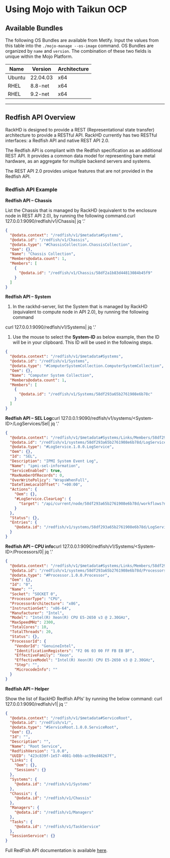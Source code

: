 # **Using Mojo with Taikun OCP**

## **Available Bundles**

The following OS Bundles are available from Metify. Input the values from this table into the `./mojo-manage --os-image` command. OS Bundles are organized by `name` and `version`. The combination of these two fields is unique within the Mojo Platform.

| Name   | Version  | Architecture |
| ------ | -------- | ------------ |
| Ubuntu | 22.04.03 | x64          |
| RHEL   | 8.8-net  | x64          |
| RHEL   | 9.2-net  | x64          |

---

## **Redfish API Overview**

RackHD is designed to provide a REST (Representational state transfer) architecture to provide a RESTful API. RackHD currently has two RESTful interfaces: a Redfish API and native REST API 2.0.

The Redfish API is compliant with the Redfish specification as an additional REST API. It provides a common data model for representing bare metal hardware, as an aggregate for multiple backend servers and systems.

The REST API 2.0 provides unique features that are not provided in the Redfish API.

### Redfish API Example

**Redfish API – Chassis**

List the Chassis that is managed by RackHD (equivalent to the enclosure node in REST API 2.0), by running the following command.curl 127.0.0.1:9090/redfish/v1/Chassis| jq ‘.’

```json
{
  "@odata.context": "/redfish/v1/$metadata#Systems",
  "@odata.id": "/redfish/v1/Chassis",
  "@odata.type": "#ChassisCollection.ChassisCollection",
  "Oem": {},
  "Name": "Chassis Collection",
  "Members@odata.count": 1,
  "Members": [
    {
      "@odata.id": "/redfish/v1/Chassis/58df2a1b83d44813084b45f9"
    }
  ]
}
```

**Redfish API – System**

1. In the rackhd-server, list the System that is managed by RackHD (equivalent to compute node in API 2.0), by running the following command

curl 127.0.0.1:9090/redfish/v1/Systems| jq ‘.’

1. Use the mouse to select the **System-ID** as below example, then the ID will be in your clipboard. This ID will be used in the following steps.

```json
{
  "@odata.context": "/redfish/v1/$metadata#Systems",
  "@odata.id": "/redfish/v1/Systems",
  "@odata.type": "#ComputerSystemCollection.ComputerSystemCollection",
  "Oem": {},
  "Name": "Computer System Collection",
  "Members@odata.count": 1,
  "Members": [
    {
      "@odata.id": "/redfish/v1/Systems/58df293a65b2761908e6b78c"
    }
  ]
}
```

**Redfish API – SEL Log**curl 127.0.0.1:9090/redfish/v1/systems/\<System-ID>/LogServices/Sel| jq ‘.’

```json
{
  "@odata.context": "/redfish/v1/$metadata#Systems/Links/Members/58df293a65b2761908e6b78d/LogServices/Members/@entity",
  "@odata.id": "/redfish/v1/systems/58df293a65b2761908e6b78d/LogServices/Sel",
  "@odata.type": "#LogService.1.0.0.LogService",
  "Oem": {},
  "Id": "SEL",
  "Description": "IPMI System Event Log",
  "Name": "ipmi-sel-information",
  "ServiceEnabled": true,
  "MaxNumberOfRecords": 0,
  "OverWritePolicy": "WrapsWhenFull",
  "DateTimeLocalOffset": "+00:00",
  "Actions": {
    "Oem": {},
    "#LogService.ClearLog": {
      "target": "/api/current/node/58df293a65b2761908e6b78d/workflows?name=Graph.ClearSEL.Node"
    }
  },
  "Status": {},
  "Entries": {
    "@odata.id": "/redfish/v1/systems/58df293a65b2761908e6b78d/LogServices/Sel/Entries"
  }
}
```

**Redfish API – CPU info**curl 127.0.0.1:9090/redfish/v1/Systems/\<System-ID>/Processors/0| jq ‘.’

```json
{
  "@odata.context": "/redfish/v1/$metadata#Systems/Links/Members/58df293a65b2761908e6b78d/Processors/Members/@entity",
  "@odata.id": "/redfish/v1/systems/58df293a65b2761908e6b78d/Processors/0",
  "@odata.type": "#Processor.1.0.0.Processor",
  "Oem": {},
  "Id": "0",
  "Name": "",
  "Socket": "SOCKET 0",
  "ProcessorType": "CPU",
  "ProcessorArchitecture": "x86",
  "InstructionSet": "x86-64",
  "Manufacturer": "Intel",
  "Model": "Intel(R) Xeon(R) CPU E5-2650 v3 @ 2.30GHz",
  "MaxSpeedMHz": 2300,
  "TotalCores": 10,
  "TotalThreads": 20,
  "Status": {},
  "ProcessorId": {
    "VendorId": "GenuineIntel",
    "IdentificationRegisters": "F2 06 03 00 FF FB EB BF",
    "EffectiveFamily": "Xeon",
    "EffectiveModel": "Intel(R) Xeon(R) CPU E5-2650 v3 @ 2.30GHz",
    "Step": "",
    "MicrocodeInfo": ""
  }
}
```

**Redfish API – Helper**

Show the list of RackHD Redfish APIs’ by running the below command: curl 127.0.0.1:9090/redfish/v1| jq ‘.’

```json
{
  "@odata.context": "/redfish/v1/$metadata#ServiceRoot",
  "@odata.id": "/redfish/v1/",
  "@odata.type": "#ServiceRoot.1.0.0.ServiceRoot",
  "Oem": {},
  "Id": "",
  "Description": "",
  "Name": "Root Service",
  "RedfishVersion": "1.0.0",
  "UUID": "423c839f-1e57-4081-b0bb-ac59ed46267f",
  "Links": {
    "Oem": {},
    "Sessions": {}
  },
  "Systems": {
    "@odata.id": "/redfish/v1/Systems"
  },
  "Chassis": {
    "@odata.id": "/redfish/v1/Chassis"
  },
  "Managers": {
    "@odata.id": "/redfish/v1/Managers"
  },
  "Tasks": {
    "@odata.id": "/redfish/v1/TaskService"
  },
  "SessionService": {}
}
```

Full RedFish API documentation is available [here](https://developer.dell.com/apis/2978/versions/5.xx/docs).
